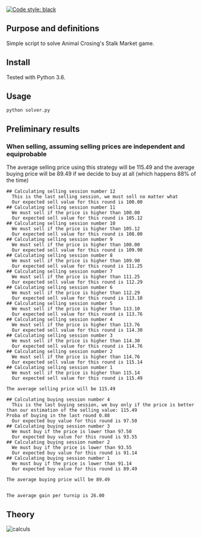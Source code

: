 [![Code style: black](https://img.shields.io/badge/code%20style-black-000000.svg)](https://github.com/ambv/black)

## Purpose and definitions
Simple script to solve Animal Crosing's Stalk Market game.

## Install
Tested with Python 3.6.

## Usage
``` 
python solver.py
```

## Preliminary results
### When selling, assuming selling prices are independent and equiprobable
The average selling price using this strategy will be 115.49 and the average buying price will be 89.49 if we decide to buy at all (which happens 88% of the time)
```
## Calculating selling session number 12
  This is the last selling session, we must sell no matter what
  Our expected sell value for this round is 100.00
## Calculating selling session number 11
  We must sell if the price is higher than 100.00
  Our expected sell value for this round is 105.12
## Calculating selling session number 10
  We must sell if the price is higher than 105.12
  Our expected sell value for this round is 108.00
## Calculating selling session number 9
  We must sell if the price is higher than 108.00
  Our expected sell value for this round is 109.90
## Calculating selling session number 8
  We must sell if the price is higher than 109.90
  Our expected sell value for this round is 111.25
## Calculating selling session number 7
  We must sell if the price is higher than 111.25
  Our expected sell value for this round is 112.29
## Calculating selling session number 6
  We must sell if the price is higher than 112.29
  Our expected sell value for this round is 113.10
## Calculating selling session number 5
  We must sell if the price is higher than 113.10
  Our expected sell value for this round is 113.76
## Calculating selling session number 4
  We must sell if the price is higher than 113.76
  Our expected sell value for this round is 114.30
## Calculating selling session number 3
  We must sell if the price is higher than 114.30
  Our expected sell value for this round is 114.76
## Calculating selling session number 2
  We must sell if the price is higher than 114.76
  Our expected sell value for this round is 115.14
## Calculating selling session number 1
  We must sell if the price is higher than 115.14
  Our expected sell value for this round is 115.49

The average selling price will be 115.49

## Calculating buying session number 4
  This is the last buying session, we buy only if the price is better than our estimation of the selling value: 115.49
Proba of buying in the last round 0.88
  Our expected buy value for this round is 97.50
## Calculating buying session number 3
  We must buy if the price is lower than 97.50
  Our expected buy value for this round is 93.55
## Calculating buying session number 2
  We must buy if the price is lower than 93.55
  Our expected buy value for this round is 91.14
## Calculating buying session number 1
  We must buy if the price is lower than 91.14
  Our expected buy value for this round is 89.49

The average buying price will be 89.49


The average gain per turnip is 26.00
```

## Theory
![calculs](calculs.png)